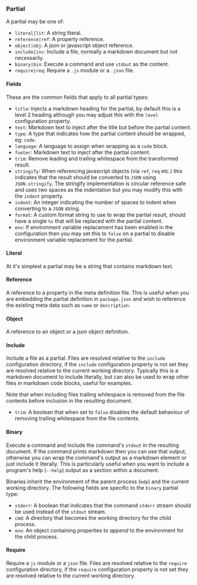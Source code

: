 ### Partial 

A partial may be one of:

* `literal|lit`: A string literal.
* `reference|ref`: A property reference.
* `object|obj`: A json or javascript object reference.
* `include|inc`: Include a file, normally a markdown document but not necessarily.
* `binary|bin`: Execute a command and use `stdout` as the content.
* `require|req`: Require a `.js` module or a `.json` file.

#### Fields

These are the common fields that apply to all partial types:

* `title`: Injects a markdown heading for the partial, by default this is a level 2 heading although you may adjust this with the `level` configuration property.
* `text`: Markdown text to inject after the title but before the partial content.
* `type`: A type that indicates how the partial content should be wrapped, eg: `code`.
* `language`: A language to assign when wrapping as a `code` block.
* `footer`: Markdown text to inject after the partial content.
* `trim`: Remove leading and trailing whitespace from the transformed result.
* `stringify`: When referencing javascript objects (via `ref`, `req` etc.) this indicates that the result should be converted to `JSON` using `JSON.stringify`. The stringify implementation is circular reference safe and uses two spaces as the indentation but you may modify this with the `indent` property.
* `indent`: An integer indicating the number of spaces to indent when converting to a `JSON` string.
* `format`: A custom format string to use to wrap the partial result, should have a single `%s` that will be replaced with the partial content.
* `env`: If environment variable replacement has been enabled in the configuration then you may set this to `false` on a partial to disable environment variable replacement for the partial.

#### Literal

At it's simplest a partial may be a string that contains markdown text.

#### Reference

A reference to a property in the meta definition file. This is useful when you are embedding the partial definition in `package.json` and wish to reference the existing meta data such as `name` or `description`.

#### Object

A reference to an object or a json object definition.

#### Include

Include a file as a partial. Files are resolved relative to the `include` configuration directory, if the `include` configuration property is not set they are resolved relative to the current working directory. Typically this is a markdown document to include literally, but can also be used to wrap other files in markdown code blocks, useful for examples.

Note that when including files trailing whitespace is removed from the file contents before inclusion in the resulting document.

* `trim`: A boolean that when set to `false` disables the default behaviour of removing trailing whitespace from the file contents.

#### Binary

Execute a command and include the command's `stdout` in the resulting document. If the command prints markdown then you can use that output, otherwise you can wrap the command's output as a markdown element or just include it literally. This is particularly useful when you want to include a program's help (`--help`) output as a section within a document.

Binaries inherit the environment of the parent process (`mdp`) and the current working directory. The following fields are specific to the `binary` partial type:

* `stderr`: A boolean that indicates that the command `stderr` stream should be used instead of the `stdout` stream.
* `cmd`: A directory that becomes the working directory for the child process.
* `env`: An object containing properties to *append* to the environment for the child process.

#### Require

Require a `js` module or a `json` file. Files are resolved relative to the `require` configuration directory, if the `require` configuration property is not set they are resolved relative to the current working directory.
